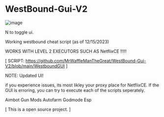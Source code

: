 # WestBound-Gui-V2

![image](https://github.com/MrWaffleManTheGreat/WestBound-Gui-V2/assets/136655545/09aa6647-8f89-41d7-95fe-1fc1eb201730)

N to toggle ui.

Working westbound cheat script (as of 12/15/2023)

WORKS WITH LEVEL 2 EXECUTORS SUCH AS NetflixCE !!!!!

[ SCRIPT: https://github.com/MrWaffleManTheGreat/WestBound-Gui-V2/blob/main/WestboundGUI ]

NOTE:
Updated UI!

if you experience issues, its most likley your proxy place for NetflixCE.
If the GUI is erroring, you can try to execute each of the scripts seperately.


Aimbot
Gun Mods
Autofarm
Godmode
Esp


[ This is a open source project. ]
